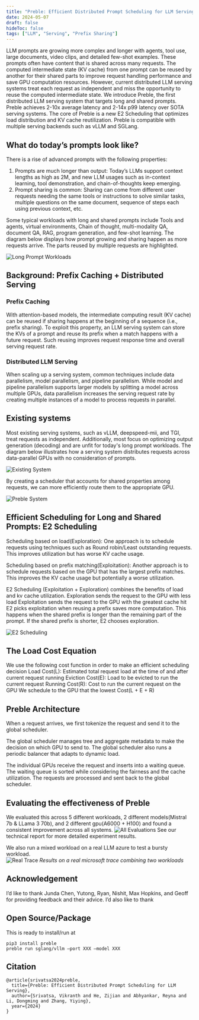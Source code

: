 ```yaml
---
title: "Preble: Efficient Distributed Prompt Scheduling for LLM Serving"
date: 2024-05-07
draft: false
hideToc: false
tags: ["LLM", "Serving", "Prefix Sharing"]
---
```


LLM prompts are growing more complex and longer with agents, tool use, large documents, video clips, and detailed few-shot examples. These prompts often have content that is shared across many requests. The computed intermediate state (KV cache) from one prompt can be reused by another for their shared parts to improve request handling performance and save GPU computation resources. However, current distributed LLM serving systems treat each request as independent and miss the opportunity to reuse the computed intermediate state. 
We introduce Preble, the first distributed LLM serving system that targets long and shared prompts. Preble achieves 2-10x average latency and 2-14x p99 latency over SOTA serving systems. The core of Preble is a new E2 Scheduling that optimizes load distribution and KV cache reutilization.  Preble is compatible with multiple serving backends such as vLLM and SGLang.

## What do today’s prompts look like?  

There is a rise of advanced prompts with the following properties:

1. Prompts are much longer than output:  Today’s LLMs support context lengths as high as 2M, and new LLM usages such as in-context learning, tool demonstration, and chain-of-thoughts keep emerging. 
2. Prompt sharing is common: Sharing can come from different user requests needing the same tools or instructions to solve similar tasks, multiple questions on the same document, sequence of steps each using previous context, etc.

Some typical workloads with long and shared prompts include Tools and agents, virtual environments, Chain of thought, multi-modality QA, document QA, RAG, program generation, and few-shot learning. The diagram below displays how prompt growing and sharing happen as more requests arrive. The parts reused by multiple requests are highlighted.  

![Long Prompt Workloads](/images/preble_gifs/long_prompt_ggl_drive.gif)

## Background: Prefix Caching + Distributed Serving
### Prefix Caching
With attention-based models, the intermediate computing result (KV cache) can be reused if sharing happens at the beginning of a sequence (i.e., prefix sharing). To exploit this property, an LLM serving system can store the KVs of a prompt and reuse its prefix when a match happens with a future request. Such reusing improves request response time and overall serving request rate. 

### Distributed LLM Serving
When scaling up a serving system, common techniques include data parallelism, model parallelism, and pipeline parallelism. While model and pipeline parallelism supports larger models by splitting a model across multiple GPUs, data parallelism increases the serving request rate by creating multiple instances of a model to process requests in parallel. 

## Existing systems

Most existing serving systems, such as vLLM, deepspeed-mii, and TGI, treat requests as independent. Additionally, most focus on optimizing output generation (decoding) and are unfit for today's long prompt workloads. The diagram below illustrates how a serving system distributes requests across data-parallel GPUs with no consideration of prompts.

![Existing System](/images/preble_gifs/existing_system_gif.gif)

By creating a scheduler that accounts for shared properties among requests, we can more efficiently route them to the appropriate GPU.

![Preble System](/images/preble_gifs/preble_system_processing_gif.gif)


## Efficient Scheduling for Long and Shared Prompts: E2 Scheduling
Scheduling based on load(Exploration): One approach is to schedule requests using techniques such as Round robin/Least outstanding requests. This improves utilization but has worse KV cache usage. 

Scheduling based on prefix matching(Exploitation): Another approach is to schedule requests based on the GPU that has the largest prefix matches. This improves the KV cache usage but potentially a worse utilization.  

E2 Scheduling (Exploitation + Exploration) combines the benefits of load and kv cache utilization. 
Exploration sends the request to the GPU with less load
Exploitation sends the request to the GPU with the greatest cache hit
E2 picks exploitation when reusing a prefix saves more computation. This happens when the shared prefix is longer than the remaining part of the prompt. If the shared prefix is shorter, E2 chooses exploration.

![E2 Scheduling](/images/preble_gifs/e2_scheduling_gif.gif)

## The Load Cost Equation
We use the following cost function in order to make an efficient scheduling decision
Load Cost(L): Estimated total request load at the time of and after current request running
Eviction Cost(E): Load to be evicted to run the current request
Running Cost(R): Cost to run the current request on the GPU
We schedule to the GPU that the lowest Cost(L + E + R)


## Preble Architecture 

When a request arrives, we first tokenize the request and send it to the global scheduler. 

The global scheduler manages tree and aggregate metadata to make the decision on which GPU to send to. The global scheduler also runs a periodic balancer that adapts to dynamic load.

The individual GPUs receive the request and inserts into a waiting queue. The waiting queue is sorted while considering the fairness and the cache utilization. The requests are processed and sent back to the global scheduler. 

## Evaluating the effectiveness of Preble

We evaluated this across 5 different workloads, 2 different models(Mistral 7b & LLama 3 70b), and 2 different gpu(A6000 + H100) and found a consistent improvement across all systems. 
![All Evaluations](/images/preble_gifs/eval_all_in_one.svg)
See our technical report for more detailed experiment results. 		

We also run a mixed workload on a real LLM azure to test a bursty workload.  	 	
![Real Trace](/images/preble_gifs/eval_real_trace.svg)
*Results on a real microsoft trace combining two workloads*

## Acknowledgement
I’d like to thank Junda Chen, Yutong, Ryan, Nishit, Max Hopkins, and Geoff for providing feedback and their advice. I’d also like to thank 

## Open Source/Package
This is ready to install/run at 
```
pip3 install preble
preble run sglang/vllm –port XXX –model XXX
```

## Citation

```
@article{srivatsa2024preble,
  title={Preble: Efficient Distributed Prompt Scheduling for LLM Serving},
  author={Srivatsa, Vikranth and He, Zijian and Abhyankar, Reyna and Li, Dongming and Zhang, Yiying},
  year={2024}
}
```

				
			
